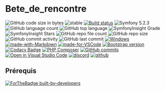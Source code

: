 # Bete_de_rencontre
![GitHub code size in bytes](https://img.shields.io/github/languages/code-size/RedOren28/Bete_de_rencontre)
![stable](https://img.shields.io/badge/stability-stable-brightgreen.svg)
[![Build status](https://ci.appveyor.com/api/projects/status/pvoiujbphmt4figl?svg=true)](https://ci.appveyor.com/project/RedOren28/bete-de-rencontre)
<img src="https://img.shields.io/badge/Symfony-5.2.3-purple.svg?style=flat-square&logo=symfony" alt="Symfony 5.2.3"/>
![GitHub language count](https://img.shields.io/github/languages/count/RedOren28/Bete_de_rencontre)
![GitHub top language](https://img.shields.io/github/languages/top/RedOren28/Bete_de_rencontre)
![SymfonyInsight Grade](https://img.shields.io/symfony/i/grade/fd4760f2-bfb1-49d2-ad1a-7b344465ecd2)
![SymfonyInsight Stars](https://img.shields.io/symfony/i/stars/fd4760f2-bfb1-49d2-ad1a-7b344465ecd2)
![GitHub repo file count](https://img.shields.io/github/directory-file-count/RedOren28/Bete_de_rencontre)
![GitHub repo size](https://img.shields.io/github/repo-size/RedOren28/Bete_de_rencontre)
![GitHub commit activity](https://img.shields.io/github/commit-activity/w/RedOren28/Bete_de_rencontre)
![GitHub last commit](https://img.shields.io/github/last-commit/RedOren28/Bete_de_rencontre)
[![Windows](https://svgshare.com/i/ZhY.svg)](https://svgshare.com/i/ZhY.svg)
[![made-with-Markdown](https://img.shields.io/badge/Made%20with-Markdown-1f425f.svg)](http://commonmark.org)
[![made-for-VSCode](https://img.shields.io/badge/Made%20for-VSCode-1f425f.svg)](https://code.visualstudio.com/)
 <a href="https://getbootstrap.com/docs">
    <img src="https://flat.badgen.net/badge/bootstrap/5.2.3/563d7c" alt="Bootstrap version">
  </a>
[![Codacy Badge](https://app.codacy.com/project/badge/Grade/bd4194a94b4b49d3abc029bf78f7c4a0)](https://app.codacy.com/gh/RedOren28/Bete_de_rencontre/dashboard?utm_source=gh&utm_medium=referral&utm_content=&utm_campaign=Badge_grade)
[![PHP Composer](https://github.com/RedOren28/Bete_de_rencontre/actions/workflows/php.yml/badge.svg)](https://github.com/RedOren28/Bete_de_rencontre/actions/workflows/php.yml)
[![GitHub commits](https://badgen.net/github/commits/RedOren28/Bete_de_rencontre)](https://GitHub.com/RedOren28/Bete_de_rencontre/commit/)
[![Open in Visual Studio Code](https://img.shields.io/static/v1?logo=visualstudiocode&label=&message=Open%20in%20Visual%20Studio%20Code&labelColor=2c2c32&color=007acc&logoColor=007acc)](https://open.vscode.dev/microsoft/Bete_de_rencontre)
[![discord](https://badges.aleen42.com/src/discord.svg)](https://discordapp.com/users/527197181455761449)
[![github](https://badges.aleen42.com/src/github.svg)](https://github.com/RedOren28)
## Prérequis

[![ForTheBadge built-by-developers](http://ForTheBadge.com/images/badges/built-by-developers.svg)](https://GitHub.com/RedOren28/)

